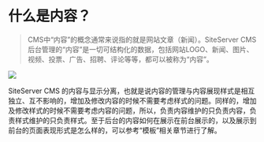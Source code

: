 # 什么是内容？

> CMS中“内容”的概念通常来说指的就是网站文章（新闻）。SiteServer CMS 后台管理的“内容”是一切可结构化的数据，包括网站LOGO、新闻、图片、视频、投票、广告、招聘、评论等等，都可以被称为“内容”。

![](/assets/203.jpg)

SiteServer CMS 的内容与显示分离，也就是说内容的管理与内容展现样式是相互独立、互不影响的，增加及修改内容的时候不需要考虑样式的问题。同样的，增加及修改样式的时候不需要考虑内容的问题，所以，负责内容维护的只负责内容，负责样式维护的只负责样式。至于后台的内容如何在展示在前台展示的，以及展示到前台的页面表现形式是怎么样的，可以参考“模板”相关章节进行了解。
